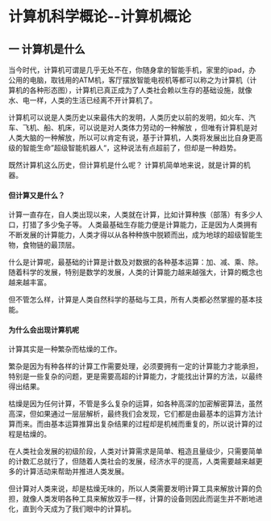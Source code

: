 # 计算机科学概论--计算机概论

## 一 计算机是什么

当今时代，计算机可谓是几乎无处不在，你随身拿的智能手机，家里的ipad，办公用的电脑，取钱用的ATM机，客厅摆放智能电视机等都可以称之为计算机（计算机的各种形态图），计算机已真正成为了人类社会赖以生存的基础设施，就像水、电一样，人类的生活已经离不开计算机了。 


计算机可以说是人类历史以来最伟大的发明，人类历史以前的发明，如火车、汽车、飞机、船、机床，可以说是对人类体力劳动的一种解放 ，但唯有计算机是对人类大脑的一种解放，所以可以肯定有说，基于计算机，人类将发展出比自身更高级的智能生命”超级智能机器人“，这种说法有点超前了，但却是一种趋势。 

既然计算机这么历史，但计算机是什么呢？ 计算机简单地来说，就是计算的机器。 

#### 但计算又是什么？ 

计算一直存在，自人类出现以来，人类就在计算，比如计算种族（部落）有多少人口，打猎了多少兔子等。 人类最基础生存能力便是计算能力，正是因为人类拥有不断发展的计算能力，人类才得以从各种种族中脱颖而出，成为地球的超级智能生物，食物链的最顶层。

什么是计算呢，最基础的计算是计数及对数据的各种基本运算：加、减、乘、除。 随着科学的发展，特别是数学的发展，人类的计算能力越来越强大，计算的概念也越来越丰富。

但不管怎么样，计算是人类自然科学的基础与工具，所有人类都必然掌握的基本技能。


#### 为什么会出现计算机呢

计算其实是一种繁杂而枯燥的工作。

繁杂是因为有种各样的计算工作需要处理，必须要拥有一定的计算能力才能承担，特别是一些复杂的问题，更是需要高超的计算能力，才能找出计算的方法，以最终得出结果。

枯燥是因为任何计算，不管是多么复杂的运算，如各种高深的加密解密算法，虽然高深，但如果通过一层层解析，最终我们会发现，它们都是由最基本的运算方法计算而来。而由基本运算推算出复杂结果的过程却是机械而重复的，所以说计算的过程是枯燥的。

在人类社会发展的初级阶段，人类对计算需求是简单、粗造且量级少，只需要简单的计数汇总就行了，但随着人类社会的发展，经济水平的提高，人类需要越来越更多的计算活动来帮助并推进人类发展。

但计算对人类来说，却是枯燥无味的，所以人类需要发明计算工具来解放计算的负担，就像人类发明各种工具来解放双手一样，计算的设备则因此而诞生并不断地进化，直到今天成为了我们眼中的计算机。



